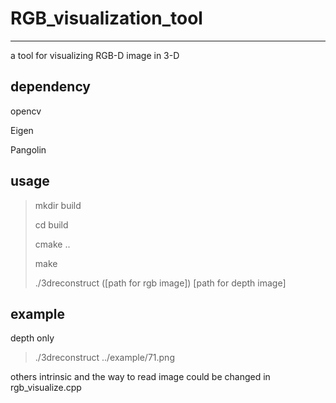 # RGB_visualization_tool
---
a tool for visualizing RGB-D image in 3-D
## dependency
opencv

Eigen

Pangolin

## usage
> mkdir build
>
> cd build
>
> cmake ..
>
> make
>
> ./3dreconstruct ([path for rgb image]) [path for depth image]

## example
depth only
> ./3dreconstruct ../example/71.png

others
intrinsic and the way to read image could be changed in rgb_visualize.cpp

